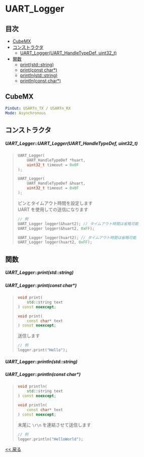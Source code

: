 # UART_Logger

## 目次
- [CubeMX](#cubemx)
- [コンストラクタ](#コンストラクタ)
  - [UART_Logger(UART_HandleTypeDef, uint32_t)](#uart_loggeruart_loggeruart_handletypedef-uint32_t)
- [関数](#関数)
  - [print(std::string)](#uart_loggerprintstdstring)
  - [print(const char*)](#uart_loggerprintconst-char)
  - [println(std::string)](#uart_loggerprintlnstdstring)
  - [println(const char*)](#uart_loggerprintlnconst-char)

## CubeMX
```yaml
PinOut: USARTn_TX / USARTn_RX
Mode: Asynchronous
```

## コンストラクタ
##### UART_Logger::UART_Logger(UART_HandleTypeDef, uint32_t)
> ```c++
> UART_Logger(
>     UART_HandleTypeDef *huart,
>     uint32_t timeout = 0x0F
> );
> ```
> ```c++
> UART_Logger(
>     UART_HandleTypeDef &huart,
>     uint32_t timeout = 0x0F
> );
> ```
> ピンとタイムアウト時間を設定します    
> UART を使用しての送信になります  
> ```c++
> // 例
> UART_Logger logger(&huart2); // タイムアウト時間は省略可能
> UART_Logger logger(&huart2, 0xFF);
> 
> UART_Logger logger(huart2); // タイムアウト時間は省略可能
> UART_Logger logger(huart2, 0xFF);
> ```

## 関数
##### UART_Logger::print(std::string)
##### UART_Logger::print(const char*)
> ```c++
> void print(
>     std::string text
> ) const noexcept;
> 
> void print(
>     const char* text
> ) const noexcept;
> ```
> 送信します  
> ```c++
> // 例
> logger.print("Hello");
> ```

##### UART_Logger::println(std::string)
##### UART_Logger::println(const char*)
> ```c++
> void println(
>     std::string text
> ) const noexcept;
> 
> void println(
>     const char* text
> ) const noexcept;
> ```
> 末尾に `\r\n` を連結させて送信します  
> ```c++
> // 例
> logger.println("HelloWorld");
> ```

[<< 戻る](../INDEX.md)